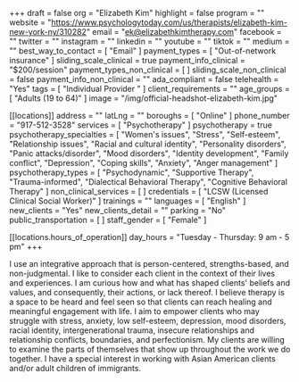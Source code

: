 +++
draft = false
org = "Elizabeth Kim"
highlight = false
program = ""
website = "https://www.psychologytoday.com/us/therapists/elizabeth-kim-new-york-ny/310282"
email = "ek@elizabethkimtherapy.com"
facebook = ""
twitter = ""
instagram = ""
linkedin = ""
youtube = ""
tiktok = ""
medium = ""
best_way_to_contact = [ "Email" ]
payment_types = [ "Out-of-network insurance" ]
sliding_scale_clinical = true
payment_info_clinical = "$200/session"
payment_types_non_clinical = [ ]
sliding_scale_non_clinical = false
payment_info_non_clinical = ""
ada_compliant = false
telehealth = "Yes"
tags = [ "Individual Provider " ]
client_requirements = ""
age_groups = [ "Adults (19 to 64)" ]
image = "/img/official-headshot-elizabeth-kim.jpg"

[[locations]]
address = ""
latLng = ""
boroughs = [ "Online" ]
phone_number = "917-512-3528"
services = [ "Psychotherapy" ]
psychotherapy = true
psychotherapy_specialties = [
  "Women's issues",
  "Stress",
  "Self-esteem",
  "Relationship issues",
  "Racial and cultural identity",
  "Personality disorders",
  "Panic attacks/disorder",
  "Mood disorders",
  "Identity development",
  "Family conflict",
  "Depression",
  "Coping skills",
  "Anxiety",
  "Anger management"
]
psychotherapy_types = [
  "Psychodynamic",
  "Supportive Therapy",
  "Trauma-informed",
  "Dialectical Behavioral Therapy",
  "Cognitive Behavioral Therapy"
]
non_clinical_services = [ ]
credentials = [ "LCSW (Licensed Clinical Social Worker)" ]
trainings = ""
languages = [ "English" ]
new_clients = "Yes"
new_clients_detail = ""
parking = "No"
public_transportation = [ ]
staff_gender = [ "Female" ]

  [[locations.hours_of_operation]]
  day_hours = "Tuesday - Thursday: 9 am - 5 pm"
+++

I use an integrative approach that is person-centered, strengths-based, and non-judgmental. I like to consider each client in the context of their lives and experiences. I am curious how and what has shaped clients' beliefs and values, and consequently, their actions, or lack thereof. I believe therapy is a space to be heard and feel seen so that clients can reach healing and meaningful engagement with life. I aim to empower clients who may struggle with stress, anxiety, low self-esteem, depression, mood disorders, racial identity, intergenerational trauma, insecure relationships and relationship conflicts, boundaries, and perfectionism. My clients are willing to examine the parts of themselves that show up throughout the work we do together. I have a special interest in working with Asian American clients and/or adult children of immigrants.
